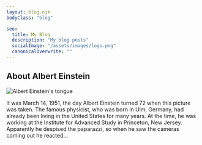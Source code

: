 ```yaml
---
layout: blog.njk
bodyClass: "blog"

seo:
  title: My Blog
  description: "My blog posts"
  socialImage: "/assets/images/logo.png"
  canonicalOverwrite: ""
---
```


<div class="blog-author">
  <h2>About Albert Einstein</h2>
  <div>
    <img src="/assets/images/albert.jpg" alt="Albert Einstein's tongue" />
    <p>It was March 14, 1951, the day Albert Einstein turned 72 when this picture was taken. The famous physicist, who was born in Ulm, Germany, had already been living in the United States for many years. At the time, he was working at the Institute for Advanced Study in Princeton, New Jersey. Apparently he despised the paparazzi, so when he saw the cameras coming out he reacted...</p>
  </div>
</div>